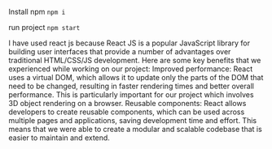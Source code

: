 Install npm
`npm i`

run project
`npm start`

I have used react js because
React JS is a popular JavaScript library for building user interfaces that provide a number of advantages over traditional HTML/CSS/JS development. 
Here are some key benefits that we experienced while working on our project:
Improved performance: React uses a virtual DOM, which allows it to update only the parts of the DOM that need to be changed, resulting in faster rendering times and better overall performance. This is particularly important for our project which involves 3D object rendering on a browser.
Reusable components: React allows developers to create reusable components, which can be used across multiple pages and applications, saving development time and effort. This means that we were able to create a modular and scalable codebase that is easier to maintain and extend.
